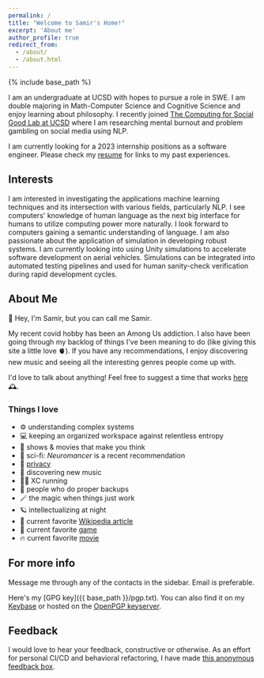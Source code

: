 ```yaml
---
permalink: /
title: "Welcome to Samir's Home!"
excerpt: 'About me'
author_profile: true
redirect_from:
  - /about/
  - /about.html
---
```

{% include base_path %}

I am an undergraduate at UCSD with hopes to pursue a role in SWE. I am double majoring in Math-Computer Science and Cognitive Science and enjoy learning about philosophy. I recently joined [The Computing for Social Good Lab at UCSD](https://melsherief.eng.ucsd.edu/research) where I am researching mental burnout and problem gambling on social media using NLP.

I am currently looking for a 2023 internship positions as a software engineer. Please check my [resume](https://godsped.com/cv) for links to my past experiences.

## Interests

I am interested in investigating the applications machine learning techniques and its intersection with various fields, particularly NLP. I see computers' knowledge of human language as the next big interface for humans to utilize computing power more naturally. I look forward to computers gaining a semantic understanding of language.
I am also passionate about the application of simulation in developing robust systems. I am currently looking into using Unity simulations to accelerate software development on aerial vehicles. Simulations can be integrated into automated testing pipelines and used for human sanity-check verification during rapid development cycles.

## About Me

👋 Hey, I'm Samir, but you can call me Samir.

My recent covid hobby has been an Among Us addiction. I also have been going through my backlog of things I've been meaning to do (like giving this site a little love 🫀). If you have any recommendations, I enjoy discovering new music and seeing all the interesting genres people come up with.

I'd love to talk about anything! Feel free to suggest a time that works [here](https://calendly.com/samir0/30min) 🕰.

### Things I love

<!-- https://unicode.org/emoji/charts/full-emoji-list.html -->
- ⚙ understanding complex systems
- 💻 keeping an organized workspace against relentless entropy
- 🤔 shows & movies that make you think
- 📕 sci-fi: *Neuromancer* is a recent recommendation
- 👀 [privacy](https://xkcd.com/1553/)
- 🎵 discovering new music
- 🏃‍♂️ XC running
- 💾 people who do proper backups
- 🪄 the magic when things just work
- 🪐 intellectualizing at night
- 📰 current favorite [Wikipedia article](https://en.wikipedia.org/wiki/Offensive_programming)
- 🦍 current favorite [game](https://store.steampowered.com/app/1533390/Gorilla_Tag/)
- 🔥 current favorite [movie](https://en.wikipedia.org/wiki/Heat_(1995_film))


## For more info

Message me through any of the contacts in the sidebar. Email is preferable.

Here's my [GPG key]({{ base_path }}/pgp.txt).
You can also find it on my [Keybase](https://keybase.io/samirrashid) or hosted on the [OpenPGP keyserver](https://keys.openpgp.org/vks/v1/by-fingerprint/DE65F61B7AD669C839721530A81CA0CA8957AC94).

## Feedback

I would love to hear your feedback, constructive or otherwise. As an effort for personal CI/CD and behavioral refactoring, I have made [this anonymous feedback box](https://www.admonymous.co/samir).
